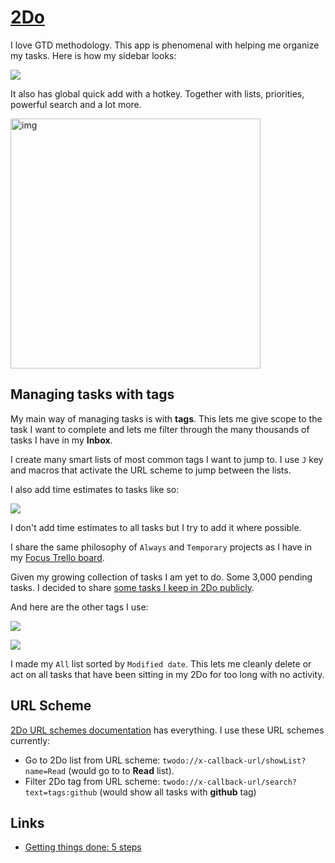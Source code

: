 # [2Do](https://www.2doapp.com/)
I love GTD methodology. This app is phenomenal with helping me organize my tasks. Here is how my sidebar looks:

![](https://i.imgur.com/1t9WFXW.png)

It also has global quick add with a hotkey. Together with lists, priorities, powerful search and a lot more.

<img src="https://i.imgur.com/UPdjh6N.png" width="400" alt="img">

## Managing tasks with tags
My main way of managing tasks is with __tags__. This lets me give scope to the task I want to complete and lets me filter through the many thousands of tasks I have in my __Inbox__.

I create many smart lists of most common tags I want to jump to. I use `J` key and macros that activate the URL scheme to jump between the lists.

I also add time estimates to tasks like so:

![](https://i.imgur.com/9jh9RST.png)

I don't add time estimates to all tasks but I try to add it where possible.

I share the same philosophy of `Always` and `Temporary` projects as I have in my [Focus Trello board](../../focusing/focusing.md).

Given my growing collection of tasks I am yet to do. Some 3,000 pending tasks. I decided to share [some tasks I keep in 2Do publicly](../../other/2do-tasks.md).

And here are the other tags I use:

![](https://i.imgur.com/pH5spNb.png)

![](https://i.imgur.com/2GEskG2.png)

I made my `All` list sorted by `Modified date`. This lets me cleanly delete or act on all tasks that have been sitting in my 2Do for too long with no activity.

## URL Scheme
[2Do URL schemes documentation](https://www.2doapp.com/kb/article/url-schemes.html) has everything. I use these URL schemes currently:
- Go to 2Do list from URL scheme: `twodo://x-callback-url/showList?name=Read` (would go to to __Read__ list).
- Filter 2Do tag from URL scheme: `twodo://x-callback-url/search?text=tags:github` (would show all tasks with __github__ tag)

## Links
- [Getting things done: 5 steps](http://gettingthingsdone.com/fivesteps/)